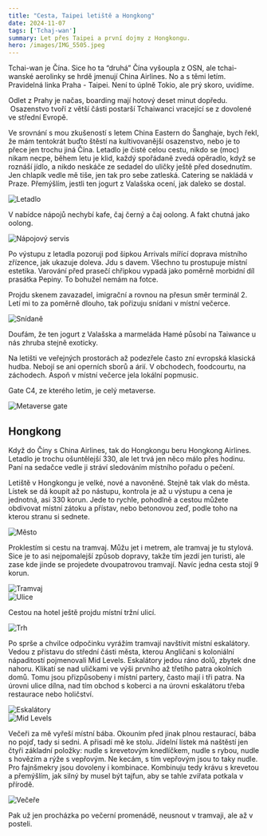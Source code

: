 ```yaml
---
title: "Cesta, Taipei letiště a Hongkong"
date: 2024-11-07
tags: ['Tchaj-wan']
summary: Let přes Taipei a první dojmy z Hongkongu.
hero: /images/IMG_5505.jpeg
---
```


Tchai-wan je Čína. Sice ho ta “druhá” Čína vyšoupla z OSN, ale tchai-wanské aerolinky se hrdě jmenují China Airlines. No a s těmi letím. Pravidelná linka Praha - Taipei. Není to úplně Tokio, ale prý skoro, uvidíme.

Odlet z Prahy je načas, boarding mají hotový deset minut dopředu.  Osazenstvo tvoří z větší části postarší Tchaiwanci vracející se z dovolené ve střední Evropě.

Ve srovnání s mou zkušeností s letem China Eastern do Šanghaje, bych řekl, že mám tentokrát buďto štěstí na kultivovanější osazenstvo, nebo je to přece jen trochu jiná Čína. Letadlo je čisté celou cestu, nikdo se (moc) nikam necpe, během letu je klid, každý spořádaně zvedá opěradlo, když se roznáší jídlo, a nikdo neskáče ze sedadel do uličky ještě před dosednutím. Jen chlapík vedle mě tiše, jen tak pro sebe zatleská. Catering se nakládá v Praze. Přemýšlím, jestli ten jogurt z Valašska ocení, jak daleko se dostal.

![Letadlo](/images/IMG_5491.jpeg)

V nabídce nápojů nechybí kafe, čaj černý a čaj oolong. A fakt chutná jako oolong.

![Nápojový servis](/images/IMG_5490.jpeg)

Po výstupu z letadla pozoruji pod šipkou Arrivals mířící doprava místního zřízence, jak ukazuje doleva. Jdu s davem. Všechno tu prostupuje místní estetika. Varování před prasečí chřipkou vypadá jako poměrně morbidní díl prasátka Pepiny. To bohužel nemám na fotce.

Projdu skenem zavazadel, imigrační a rovnou na přesun směr terminál 2. Letí mi to za poměrně dlouho, tak pořizuju snídani v místní večerce.

![Snídaně](/images/IMG_5495.jpeg)

Doufám, že ten jogurt z Valašska a marmeláda Hamé působí na Taiwance u nás zhruba stejně exoticky.

Na letišti ve veřejných prostorách až podezřele často zní evropská klasická hudba. Nebojí se ani operních sborů a árií. V obchodech, foodcourtu, na záchodech. Aspoň v místní večerce jela lokální popmusic.

Gate C4, ze kterého letím, je celý metaverse.

![Metaverse gate](/images/IMG_5498.jpeg)

## Hongkong

Když do Číny s China Airlines, tak do Hongkongu beru Hongkong Airlines. Letadlo je trochu ošuntělejší 330, ale let trvá jen něco málo přes hodinu. Paní na sedačce vedle ji stráví sledováním místního pořadu o pečení.

Letiště v Hongkongu je velké, nové a navoněné. Stejně tak vlak do města. Lístek se dá koupit až po nástupu, kontrola je až u výstupu a cena je jednotná, asi 330 korun. Jede to rychle, pohodlně a cestou můžete obdivovat místní zátoku a přístav, nebo betonovou zeď, podle toho na kterou stranu si sednete.

![Město](/images/IMG_5505.jpeg)

Proklestím si cestu na tramvaj. Můžu jet i metrem, ale tramvaj je tu stylová. Sice je to asi nejpomalejší způsob dopravy, takže tím jezdí jen turisti, ale zase kde jinde se projedete dvoupatrovou tramvají. Navíc jedna cesta stojí 9 korun.

![Tramvaj](/images/IMG_5511.jpeg)  
![Ulice](/images/IMG_5507.jpeg)

Cestou na hotel ještě projdu místní tržní ulicí.

![Trh](/images/IMG_5513.jpeg)

Po sprše a chvilce odpočinku vyrážím tramvají navštívit místní eskalátory. Vedou z přístavu do střední části města, kterou Angličani s koloniální nápaditostí pojmenovali Mid Levels. Eskalátory jedou ráno dolů, zbytek dne nahoru. Klikatí se nad uličkami ve výši prvního až třetího patra okolních domů. Tomu jsou přizpůsobeny i místní partery, často mají i tři patra. Na úrovni ulice dílna, nad tím obchod s koberci a na úrovni eskalátoru třeba restaurace nebo holičství.

![Eskalátory](/images/IMG_5518.jpeg)  
![Mid Levels](/images/IMG_5521.jpeg)

Večeři za mě vyřeší místní bába. Okouním před jinak plnou restaurací, bába no pojď, tady si sedni. A přisadí mě ke stolu. Jídelní lístek má naštěstí jen čtyři základní položky: nudle s krevetovým knedlíčkem, nudle s rybou, nudle s hovězím a rýže s vepřovým. Ne kecám, s tím vepřovým jsou to taky nudle. Pro fajnšmekry jsou dovoleny i kombinace. Kombinuju tedy krávu s krevetou a přemýšlím, jak silný by musel být tajfun, aby se tahle zvířata potkala v přírodě.

![Večeře](/images/IMG_5523.jpeg)

Pak už jen procházka po večerní promenádě, neusnout v tramvaji, ale až v posteli.
